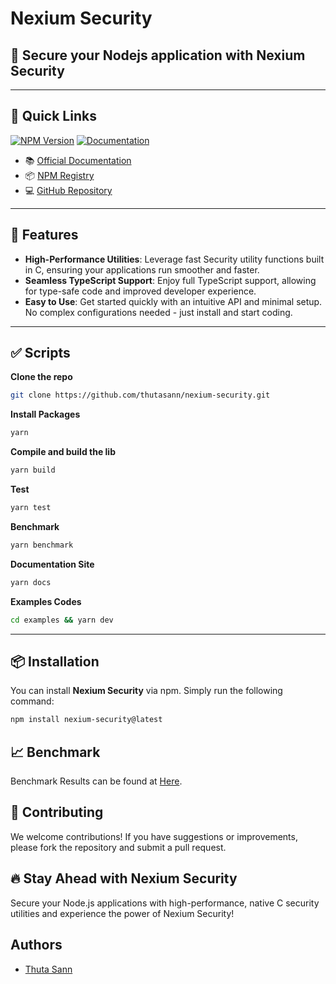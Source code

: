 # **Nexium Security**

## 🌌 **Secure your Nodejs application with Nexium Security**

---

## 🔗 Quick Links

[![NPM Version](https://img.shields.io/npm/v/nexium-security.svg)](https://www.npmjs.com/package/nexium)
[![Documentation](https://img.shields.io/badge/docs-nexium-blue.svg)](https://nexium-security.vercel.app)

- 📚 [Official Documentation](https://nexium-security.vercel.app)
- 📦 [NPM Registry](https://www.npmjs.com/package/nexium-security)
- 💻 [GitHub Repository](https://github.com/thutasann/nexium-security)

---

## 🚀 **Features**

- **High-Performance Utilities**: Leverage fast Security utility functions built in C, ensuring your applications run smoother and faster.
- **Seamless TypeScript Support**: Enjoy full TypeScript support, allowing for type-safe code and improved developer experience.
- **Easy to Use**: Get started quickly with an intuitive API and minimal setup. No complex configurations needed - just install and start coding.

---

## ✅ Scripts

**Clone the repo**

```bash
git clone https://github.com/thutasann/nexium-security.git
```

**Install Packages**

```bash
yarn
```

**Compile and build the lib**

```bash
yarn build
```

**Test**

```bash
yarn test
```

**Benchmark**

```bash
yarn benchmark
```

**Documentation Site**

```bash
yarn docs
```

**Examples Codes**

```bash
cd examples && yarn dev
```

---

## 📦 **Installation**

You can install **Nexium Security** via npm. Simply run the following command:

```bash
npm install nexium-security@latest
```

## 📈 Benchmark

Benchmark Results can be found at [Here](./__test__/benchmark/results/).

## 🤝 Contributing

We welcome contributions! If you have suggestions or improvements, please fork the repository and submit a pull request.

## 🔥 Stay Ahead with Nexium Security

Secure your Node.js applications with high-performance, native C security utilities and experience the power of Nexium Security!

## Authors

- [Thuta Sann](https://github.com/thutasann)
